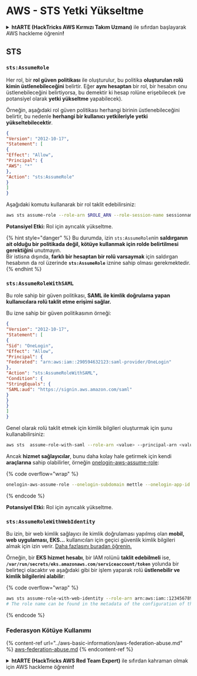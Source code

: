 # AWS - STS Yetki Yükseltme

<details>

<summary><strong>htARTE (HackTricks AWS Kırmızı Takım Uzmanı)</strong> ile sıfırdan başlayarak AWS hackleme öğrenin<strong>!</strong></summary>

HackTricks'i desteklemenin diğer yolları:

* Şirketinizi HackTricks'te **reklamını görmek** veya HackTricks'i **PDF olarak indirmek** için [**ABONELİK PLANLARI**](https://github.com/sponsors/carlospolop)'na göz atın!
* [**Resmi PEASS & HackTricks ürünlerini**](https://peass.creator-spring.com) edinin
* Özel [**NFT'lerden**](https://opensea.io/collection/the-peass-family) oluşan koleksiyonumuz [**The PEASS Family**](https://opensea.io/collection/the-peass-family)'i keşfedin
* 💬 [**Discord grubuna**](https://discord.gg/hRep4RUj7f) veya [**telegram grubuna**](https://t.me/peass) **katılın** veya **Twitter** 🐦 [**@hacktricks_live**](https://twitter.com/hacktricks_live)'i **takip edin**.
* Hacking hilelerinizi **HackTricks** ve **HackTricks Cloud** github depolarına PR göndererek paylaşın.

</details>

## STS

### `sts:AssumeRole`

Her rol, bir **rol güven politikası** ile oluşturulur, bu politika **oluşturulan rolü kimin üstlenebileceğini** belirtir. Eğer **aynı hesaptan** bir rol, bir hesabın onu üstlenebileceğini belirtiyorsa, bu demektir ki hesap rolüne erişebilecek (ve potansiyel olarak **yetki yükseltme** yapabilecek). 

Örneğin, aşağıdaki rol güven politikası herhangi birinin üstlenebileceğini belirtir, bu nedenle **herhangi bir kullanıcı yetkileriyle yetki yükseltebilecektir**.
```json
{
"Version": "2012-10-17",
"Statement": [
{
"Effect": "Allow",
"Principal": {
"AWS": "*"
},
"Action": "sts:AssumeRole"
}
]
}
```
Aşağıdaki komutu kullanarak bir rol taklit edebilirsiniz:
```bash
aws sts assume-role --role-arn $ROLE_ARN --role-session-name sessionname
```
**Potansiyel Etki:** Rol için ayrıcalık yükseltme.

{% hint style="danger" %}
Bu durumda, izin `sts:AssumeRole`nin **saldırganın ait olduğu bir politikada değil, kötüye kullanmak için rolde belirtilmesi gerektiğini** unutmayın.\
Bir istisna dışında, **farklı bir hesaptan bir rolü varsaymak** için saldırgan hesabının da rol üzerinde **`sts:AssumeRole`** iznine sahip olması gerekmektedir.
{% endhint %}

### `sts:AssumeRoleWithSAML`

Bu role sahip bir güven politikası, **SAML ile kimlik doğrulama yapan kullanıcılara rolü taklit etme erişimi sağlar.**

Bu izne sahip bir güven politikasının örneği:
```json
{
"Version": "2012-10-17",
"Statement": [
{
"Sid": "OneLogin",
"Effect": "Allow",
"Principal": {
"Federated": "arn:aws:iam::290594632123:saml-provider/OneLogin"
},
"Action": "sts:AssumeRoleWithSAML",
"Condition": {
"StringEquals": {
"SAML:aud": "https://signin.aws.amazon.com/saml"
}
}
}
]
}
```
Genel olarak rolü taklit etmek için kimlik bilgileri oluşturmak için şunu kullanabilirsiniz:
```bash
aws sts  assume-role-with-saml --role-arn <value> --principal-arn <value>
```
Ancak **hizmet sağlayıcılar**, bunu daha kolay hale getirmek için kendi **araçlarına** sahip olabilirler, örneğin [onelogin-aws-assume-role](https://github.com/onelogin/onelogin-python-aws-assume-role):

{% code overflow="wrap" %}
```bash
onelogin-aws-assume-role --onelogin-subdomain mettle --onelogin-app-id 283740 --aws-region eu-west-1 -z 3600
```
{% endcode %}

**Potansiyel Etki:** Rol için ayrıcalık yükseltme.

### `sts:AssumeRoleWithWebIdentity`

Bu izin, bir web kimlik sağlayıcı ile kimlik doğrulaması yapılmış olan **mobil, web uygulaması, EKS...** kullanıcıları için geçici güvenlik kimlik bilgileri almak için izin verir. [Daha fazlasını buradan öğrenin.](https://docs.aws.amazon.com/STS/latest/APIReference/API\_AssumeRoleWithWebIdentity.html)

Örneğin, bir **EKS hizmet hesabı**, bir IAM rolünü **taklit edebilmeli** ise, **`/var/run/secrets/eks.amazonaws.com/serviceaccount/token`** yolunda bir belirteçi olacaktır ve aşağıdaki gibi bir işlem yaparak rolü **üstlenebilir ve kimlik bilgilerini alabilir**:

{% code overflow="wrap" %}
```bash
aws sts assume-role-with-web-identity --role-arn arn:aws:iam::123456789098:role/<role_name> --role-session-name something --web-identity-token file:///var/run/secrets/eks.amazonaws.com/serviceaccount/token
# The role name can be found in the metadata of the configuration of the pod
```
{% endcode %}

### Federasyon Kötüye Kullanımı

{% content-ref url="../aws-basic-information/aws-federation-abuse.md" %}
[aws-federation-abuse.md](../aws-basic-information/aws-federation-abuse.md)
{% endcontent-ref %}

<details>

<summary><strong>htARTE (HackTricks AWS Red Team Expert)</strong> ile sıfırdan kahraman olmak için AWS hackleme öğrenin<strong>!</strong></summary>

HackTricks'i desteklemenin diğer yolları:

* Şirketinizi HackTricks'te **reklamınızı görmek** veya **HackTricks'i PDF olarak indirmek** için [**ABONELİK PLANLARI**](https://github.com/sponsors/carlospolop)'na göz atın!
* [**Resmi PEASS & HackTricks ürünlerini**](https://peass.creator-spring.com) edinin
* Özel [**NFT'lerden**](https://opensea.io/collection/the-peass-family) oluşan koleksiyonumuz [**The PEASS Family**](https://opensea.io/collection/the-peass-family)'i keşfedin
* 💬 [**Discord grubuna**](https://discord.gg/hRep4RUj7f) veya [**telegram grubuna**](https://t.me/peass) **katılın** veya bizi **Twitter** 🐦 [**@hacktricks_live**](https://twitter.com/hacktricks_live)**'da takip edin.**
* **Hacking hilelerinizi** [**HackTricks**](https://github.com/carlospolop/hacktricks) ve [**HackTricks Cloud**](https://github.com/carlospolop/hacktricks-cloud) github reposuna **PR göndererek** paylaşın.

</details>
